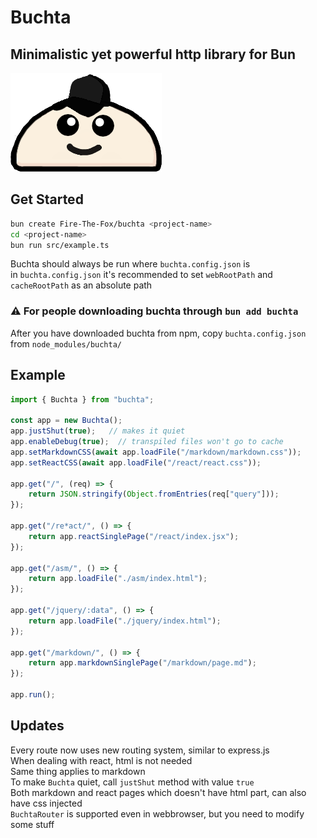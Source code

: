 # Buchta
## Minimalistic yet powerful http library for Bun

![Buchta logo](./buchta.png "Buhcta Logo")

## Get Started
```bash
bun create Fire-The-Fox/buchta <project-name>
cd <project-name>
bun run src/example.ts
```

Buchta should always be run where `buchta.config.json` is<br>
in `buchta.config.json` it's recommended to set `webRootPath` and `cacheRootPath` as an absolute path

### ⚠️ For people downloading buchta through `bun add buchta`
After you have downloaded buchta from npm, copy `buchta.config.json` from `node_modules/buchta/`


## Example 
```ts
import { Buchta } from "buchta";

const app = new Buchta();
app.justShut(true);   // makes it quiet
app.enableDebug(true);  // transpiled files won't go to cache
app.setMarkdownCSS(await app.loadFile("/markdown/markdown.css"));
app.setReactCSS(await app.loadFile("/react/react.css"));

app.get("/", (req) => {
    return JSON.stringify(Object.fromEntries(req["query"]));
});

app.get("/re*act/", () => {
    return app.reactSinglePage("/react/index.jsx");
});

app.get("/asm/", () => {
    return app.loadFile("./asm/index.html");
});

app.get("/jquery/:data", () => {
    return app.loadFile("./jquery/index.html");
});

app.get("/markdown/", () => {
    return app.markdownSinglePage("/markdown/page.md");
});

app.run();
```

## Updates
Every route now uses new routing system, similar to express.js<br>
When dealing with react, html is not needed<br>
Same thing applies to markdown<br>
To make `Buchta` quiet, call `justShut` method with value `true`<br>
Both markdown and react pages which doesn't have html part, can also have css injected<br>
`BuchtaRouter` is supported even in webbrowser, but you need to modify some stuff
